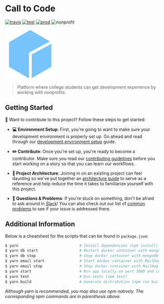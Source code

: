 # Call to Code

[![travis][travis]][travis-url]
[![test][test]][test-url]
[![prod][prod]][prod-url]
![nonprofit][nonprofit]

![logo][logo]

> Platform where college students can get development experience by working with nonprofits.

## Getting Started

:wave: Want to contribute to this project? Follow these steps to get started:

- **:computer: Environment Setup**: First, you're going to want to make sure your development environment is properly set up. Go ahead and read through our [development environment setup](docs/DEVELOPER.md) guide.

- **:pencil2: Contribute**: Once you're set up, you're ready to become a contributor. Make sure you read our [contributing guidelines](docs/CONTRIBUTING.md) before you start working on a story so that you can learn our workflows.

- **:european_castle: Project Architecture**: Joining in on an existing project can feel daunting so we've put together an [architecture guide](docs/ARCHITECTURE.md) to serve as a reference and help reduce the time it takes to familiarize yourself with this project.

- **:raising_hand: Questions & Problems**: If you're stuck on something, don't be afraid to ask around in [Slack](http://join-our-slack.code4socialgood.org/)! You can also check out our list of [common problems](docs/PROBLEMS.md) to see if your issue is addressed there.

## Additional Information

Below is a cheatsheet for the scripts that can be found in `package.json`:

```bash
$ yarn                            # Install dependencies (npm install)
$ yarn db start                   # Restart docker container with mongodb and add seed data (npm run db -- start)
$ yarn db stop                    # Stop docker container with mongodb (npm run db -- stop)
$ yarn email start                # Start docker container with MailHog, if it's not already running (npm run email -- start)
$ yarn email stop                 # Stop docker container with MailHog (npm run email -- stop)
$ yarn start                      # Run app locally on port 3000 and in watch mode on port 3001 via https (npm start)
$ yarn test                       # Run tests (npm test)
$ yarn build                      # Generate distribution (npm run build)
```

*Although yarn is recommended, you may also use npm natively. The corresponding npm commands are in parenthesis above.*

[travis]: https://travis-ci.org/CodeForSocialGood/calltocode.org.svg
[travis-url]: https://travis-ci.org/CodeForSocialGood/calltocode.org

[test]: https://img.shields.io/badge/test-test.calltocode.org-orange.svg
[test-url]: https://test.calltocode.org

[prod]: https://img.shields.io/badge/prod-calltocode.org-orange.svg
[prod-url]: https://calltocode.org

[nonprofit]: https://img.shields.io/badge/project-nonprofit-ff69b4.svg

[logo]: /docs/media/logo.png
